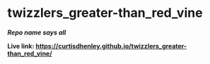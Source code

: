 # twizzlers_greater-than_red_vine
***Repo name says all***

**Live link: https://curtisdhenley.github.io/twizzlers_greater-than_red_vine/**

